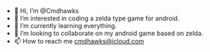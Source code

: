 - 👋 Hi, I’m @Cmdhawks
- 👀 I’m interested in coding a zelda type game for android.
- 🌱 I’m currently learning everything.
- 💞️ I’m looking to collaborate on my android game based on zelda.
- 📫 How to reach me cmdhawks@icloud.com

<!---
Cmdhawks/Cmdhawks is a ✨ special ✨ repository because its `README.md` (this file) appears on your GitHub profile.
You can click the Preview link to take a look at your changes.
--->
